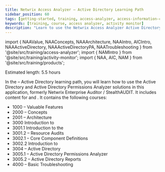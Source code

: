 ```yaml
---
title: Netwrix Access Analyzer – Active Directory Learning Path
sidebar_position: 60
tags: [getting-started, training, access-analyzer, access-information-center, activity-monitor]
keywords: [training, course, access analyzer, activity monitor]
description: "Learn to use the Netwrix Access Analyzer Active Directory Solution through courses"
---
```


import { NAAValue, NAAConcepts, NAAArchitecture, NAAIntro, AICIntro, NAAActiveDirectory, NAAActiveDirectoryPA, NAATroubleshooting } from '@site/src/training/access-analyzer';
import { NAMIntro } from '@site/src/training/activity-monitor';
import { NAA, AIC, NAM } from '@site/src/training/products';


Estimated length: 5.5 hours

In the <NAA /> – Active Directory learning path, you will learn how to use the Active Directory and Active Directory Permissions Analyzer solutions in this application, formerly Netwrix Enterprise Auditor / StealthAUDIT. It includes content for <AIC /> and <NAM />. It contains the following courses:

* 1000 <NAA /> – Valuable Features
* 2000 <NAA /> – Concepts
* 2001 <NAA /> – Architecture
* 3000 Introduction to <NAA />
* 3001.1 Introduction to the <AIC />
* 3001.2 <AIC /> – Resource Audits
* 3002.1 <NAM /> – Core Component Definitions
* 3002.2 Introduction to <NAM />
* 3004 <NAA /> – Active Directory
* 3005.1 <NAA /> – Active Directory Permissions Analyzer
* 3005.2 <AIC /> – Active Directory Reports
* 4000 <NAA /> – Basic Troubleshooting

<NAAValue />

<NAAConcepts />

<NAAArchitecture />

<NAAIntro />

<AICIntro />

<NAMIntro />

<NAAActiveDirectory />

<NAAActiveDirectoryPA />

<NAATroubleshooting />
